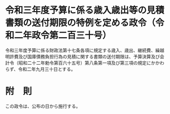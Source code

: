 # 令和三年度予算に係る歳入歳出等の見積書類の送付期限の特例を定める政令（令和二年政令第二百三十号）
令和三年度予算に係る財政法第十七条各項に規定する歳入、歳出、継続費、繰越明許費及び国庫債務負担行為の見積に関する書類の送付期限は、予算決算及び会計令（昭和二十二年勅令第百六十五号）第八条第一項及び第三項の規定にかかわらず、令和二年九月三十日とする。
# 附　則
この政令は、公布の日から施行する。
